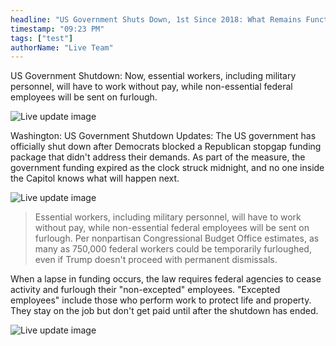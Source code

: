 ```yaml
---
headline: "US Government Shuts Down, 1st Since 2018: What Remains Functional, Closed"
timestamp: "09:23 PM"
tags: ["test"]
authorName: "Live Team"
---
```


US Government Shutdown: Now, essential workers, including military personnel, will have to work without pay, while non-essential federal employees will be sent on furlough.

![Live update image](https://i.postimg.cc/ZnrnhJC3/THILAND.webp)

Washington:
US Government Shutdown Updates: The US government has officially shut down after Democrats blocked a Republican stopgap funding package that didn't address their demands. As part of the measure, the government funding expired as the clock struck midnight, and no one inside the Capitol knows what will happen next.

![Live update image](https://i.postimg.cc/tgcFqdNm/map-China-Pinyin.webp)

> Essential workers, including military personnel, will have to work without pay, while non-essential federal employees will be sent on furlough. Per nonpartisan Congressional Budget Office estimates, as many as 750,000 federal workers could be temporarily furloughed, even if Trump doesn't proceed with permanent dismissals.

When a lapse in funding occurs, the law requires federal agencies to cease activity and furlough their "non-excepted" employees. "Excepted employees" include those who perform work to protect life and property. They stay on the job but don't get paid until after the shutdown has ended.

![Live update image](https://i.postimg.cc/G21LPQ0D/mbs.webp)